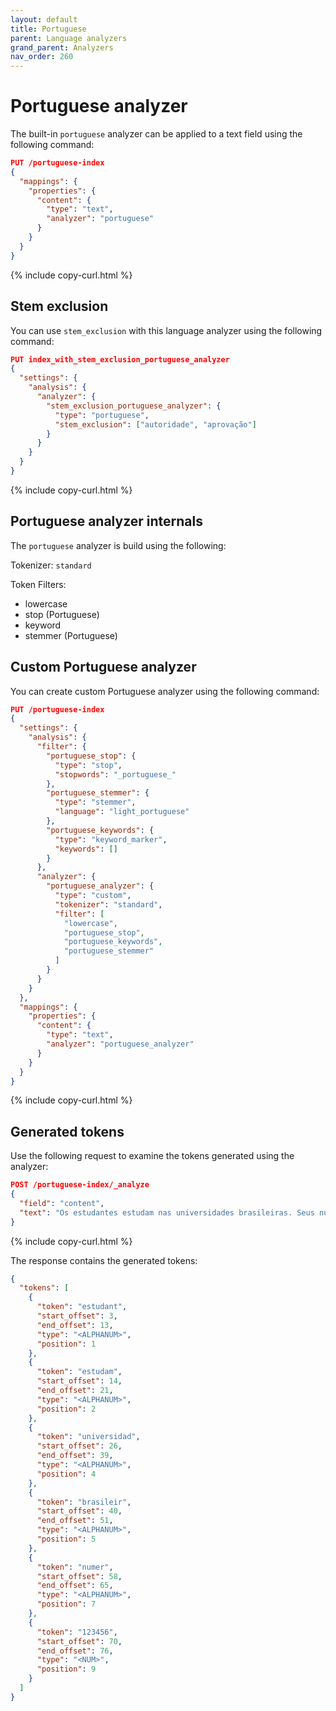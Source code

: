 ```yaml
---
layout: default
title: Portuguese
parent: Language analyzers
grand_parent: Analyzers
nav_order: 260
---
```


# Portuguese analyzer

The built-in `portuguese` analyzer can be applied to a text field using the following command:

```json
PUT /portuguese-index
{
  "mappings": {
    "properties": {
      "content": {
        "type": "text",
        "analyzer": "portuguese"
      }
    }
  }
}
```
{% include copy-curl.html %}

## Stem exclusion

You can use `stem_exclusion` with this language analyzer using the following command:

```json
PUT index_with_stem_exclusion_portuguese_analyzer
{
  "settings": {
    "analysis": {
      "analyzer": {
        "stem_exclusion_portuguese_analyzer": {
          "type": "portuguese",
          "stem_exclusion": ["autoridade", "aprovação"]
        }
      }
    }
  }
}
```
{% include copy-curl.html %}

## Portuguese analyzer internals

The `portuguese` analyzer is build using the following:

Tokenizer: `standard`

Token Filters:
- lowercase
- stop (Portuguese)
- keyword
- stemmer (Portuguese)

## Custom Portuguese analyzer

You can create custom Portuguese analyzer using the following command:

```json
PUT /portuguese-index
{
  "settings": {
    "analysis": {
      "filter": {
        "portuguese_stop": {
          "type": "stop",
          "stopwords": "_portuguese_"
        },
        "portuguese_stemmer": {
          "type": "stemmer",
          "language": "light_portuguese"
        },
        "portuguese_keywords": {
          "type": "keyword_marker",
          "keywords": []
        }
      },
      "analyzer": {
        "portuguese_analyzer": {
          "type": "custom",
          "tokenizer": "standard",
          "filter": [
            "lowercase",
            "portuguese_stop",
            "portuguese_keywords",
            "portuguese_stemmer"
          ]
        }
      }
    }
  },
  "mappings": {
    "properties": {
      "content": {
        "type": "text",
        "analyzer": "portuguese_analyzer"
      }
    }
  }
}
```
{% include copy-curl.html %}

## Generated tokens

Use the following request to examine the tokens generated using the analyzer:

```json
POST /portuguese-index/_analyze
{
  "field": "content",
  "text": "Os estudantes estudam nas universidades brasileiras. Seus números são 123456."
}
```
{% include copy-curl.html %}

The response contains the generated tokens:

```json
{
  "tokens": [
    {
      "token": "estudant",
      "start_offset": 3,
      "end_offset": 13,
      "type": "<ALPHANUM>",
      "position": 1
    },
    {
      "token": "estudam",
      "start_offset": 14,
      "end_offset": 21,
      "type": "<ALPHANUM>",
      "position": 2
    },
    {
      "token": "universidad",
      "start_offset": 26,
      "end_offset": 39,
      "type": "<ALPHANUM>",
      "position": 4
    },
    {
      "token": "brasileir",
      "start_offset": 40,
      "end_offset": 51,
      "type": "<ALPHANUM>",
      "position": 5
    },
    {
      "token": "numer",
      "start_offset": 58,
      "end_offset": 65,
      "type": "<ALPHANUM>",
      "position": 7
    },
    {
      "token": "123456",
      "start_offset": 70,
      "end_offset": 76,
      "type": "<NUM>",
      "position": 9
    }
  ]
}
```